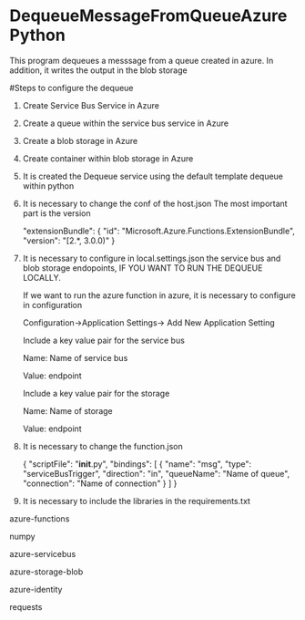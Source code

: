 # DequeueMessageFromQueueAzurePython
This program dequeues a messsage from a queue created in azure. In addition, it writes the output in the blob storage

#Steps to configure the dequeue
1. Create Service Bus Service in Azure
2. Create a queue within the service bus service in Azure
3. Create a blob storage in Azure
4. Create container within blob storage in Azure
5. It is created the Dequeue service using the default template dequeue within python
6. It is necessary to change the conf of the host.json
   The most important part is the version
   
   "extensionBundle": {
    "id": "Microsoft.Azure.Functions.ExtensionBundle",
    "version": "[2.*, 3.0.0)"
  }

7. It is necessary to configure in local.settings.json the service bus and blob storage endopoints, IF YOU WANT TO RUN THE DEQUEUE LOCALLY.
   
   If we want to run the azure function in azure, it is necessary to configure in configuration
   
   Configuration->Application Settings-> Add New Application Setting
   
   Include a key value pair for the service bus
   
   Name: Name of service bus
   
   Value: endpoint
   
   Include a key value pair for the storage
   
   Name: Name of storage
   
   Value: endpoint

8. It is necessary to change the function.json

   
   {
  "scriptFile": "__init__.py",
  "bindings": [
    {
      "name": "msg",
      "type": "serviceBusTrigger",
      "direction": "in",
      "queueName": "Name of queue",
      "connection": "Name of connection"
    }
  ]
}


9. It is necessary to include the libraries in the requirements.txt


azure-functions

numpy

azure-servicebus

azure-storage-blob

azure-identity

requests



   
